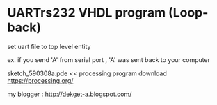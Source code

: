 # UARTrs232 VHDL program (Loop-back)
set uart file to top level entity

ex. if you send 'A' from serial port , 'A' was sent back to your computer


sketch_590308a.pde << processing program  download  https://processing.org/


my blogger :  http://dekget-a.blogspot.com/
